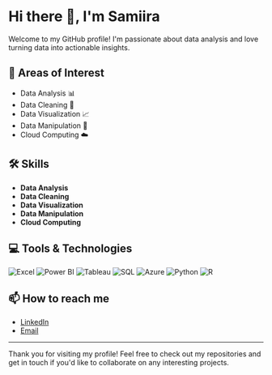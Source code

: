 # Hi there 👋, I'm Samiira

Welcome to my GitHub profile! I'm passionate about data analysis and love turning data into actionable insights.

## 🔭 Areas of Interest
- Data Analysis 📊
- Data Cleaning 🧹
- Data Visualization 📈
- Data Manipulation 🔧
- Cloud Computing ☁️

## 🛠️ Skills
- **Data Analysis**
- **Data Cleaning**
- **Data Visualization**
- **Data Manipulation**
- **Cloud Computing**

## 💻 Tools & Technologies

![Excel](https://img.shields.io/badge/Excel-217346?style=for-the-badge&logo=microsoft-excel&logoColor=white)
![Power BI](https://img.shields.io/badge/PowerBI-F2C811?style=for-the-badge&logo=power-bi&logoColor=black)
![Tableau](https://img.shields.io/badge/Tableau-E97627?style=for-the-badge&logo=tableau&logoColor=white)
![SQL](https://img.shields.io/badge/SQL-4479A1?style=for-the-badge&logo=postgresql&logoColor=white)
![Azure](https://img.shields.io/badge/Azure-0089D6?style=for-the-badge&logo=microsoft-azure&logoColor=white)
![Python](https://img.shields.io/badge/Python-3776AB?style=for-the-badge&logo=python&logoColor=white)
![R](https://img.shields.io/badge/R-276DC3?style=for-the-badge&logo=r&logoColor=white)

## 📫 How to reach me

- [LinkedIn](https://www.linkedin.com)
- [Email](mailto:your.email@example.com)

---

Thank you for visiting my profile! Feel free to check out my repositories and get in touch if you'd like to collaborate on any interesting projects.
